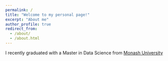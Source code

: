 ```yaml
---
permalink: /
title: "Welcome to my personal page!"
excerpt: "About me"
author_profile: true
redirect_from: 
  - /about/
  - /about.html
---
```


I recently graduated with a Master in Data Science from [Monash University](https://www.monash.edu)  